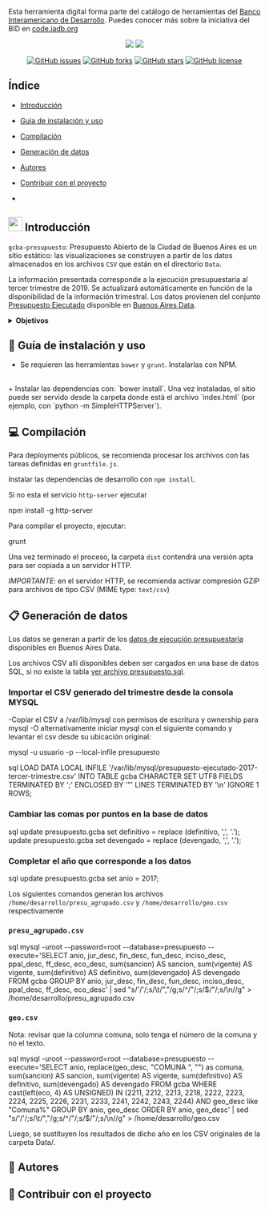 Esta herramienta digital forma parte del catálogo de herramientas del [Banco Interamericano de Desarrollo](https://www.iadb.org). Puedes conocer más sobre la iniciativa del BID en [code.iadb.org](https://code.iadb.org)

<p align="center">
<img src="https://raw.githubusercontent.com/gcba/presupuesto-abierto-gcba/gh-pages/bastrap3/bac-header.png"> 
<img src="https://raw.githubusercontent.com/gcba/presupuesto-abierto-gcba/gh-pages/bastrap3/bac-header-2.png">
</p>

<p align="center">
  <a href="https://github.com/gcba/presupuesto-abierto-gcba/issues"><img alt="GitHub issues" src="https://img.shields.io/github/issues/gcba/presupuesto-abierto-gcba?style=social"></a>
  <a href="https://github.com/gcba/presupuesto-abierto-gcba/network"><img alt="GitHub forks" src="https://img.shields.io/github/forks/gcba/presupuesto-abierto-gcba?style=social"></a>
  <a href="https://github.com/gcba/presupuesto-abierto-gcba/stargazers"><img alt="GitHub stars" src="https://img.shields.io/github/stars/gcba/presupuesto-abierto-gcba?style=social"></a>
  <a href="https://github.com/gcba/presupuesto-abierto-gcba"><img alt="GitHub license" src="https://img.shields.io/github/license/gcba/presupuesto-abierto-gcba?style=social"></a>
</p>


## Índice

* [Introducción](#-introducción)
* [Guía de instalación y uso](#-guía-de-instalación-y-uso)
* [Compilación](#-compilación)
* [Generación de datos](#-generación-de-datos)
* [Autores](#-autores)
* [Contribuir con el proyecto](#-contribuir-con-el-proyecto)

*
 
## <img src="https://raw.githubusercontent.com/gcba/presupuesto-abierto-gcba/gh-pages/bastrap3/bac-header.png" height="28"> Introducción

`gcba-presupuesto`: Presupuesto Abierto de la Ciudad de Buenos Aires es un sitio estático: las visualizaciones se
construyen a partir de los datos almacenados en los archivos `CSV` que están en el directorio `Data`.

La información presentada corresponde a la ejecución presupuestaria al tercer trimestre de 2019. Se actualizará automáticamente en función de la disponibilidad de la información trimestral. Los datos provienen del conjunto [Presupuesto Ejecutado](https://data.buenosaires.gob.ar/dataset/presupuesto-ejecutado) disponible en [Buenos Aires Data](https://data.buenosaires.gob.ar/).


<details><summary><b>Objetivos</b></summary>

### :heavy_check_mark: Objetivos 

El presupuesto refleja lo que hace el Estado con los recursos que nos pide a todos los ciudadanos. Por eso, _desde el Gobierno de la Ciudad de Buenos Aires queremos rendir cuentas de forma directa sobre la manera en que utilizamos esos fondos. Estamos convencidos de que esa es la manera de __estimular la participación, optimizar los controles y mejorar el nivel de la discusión pública_.

</details>

## :ledger: Guía de instalación y uso

+ Se requieren las herramientas `bower` y `grunt`. Instalarlas con NPM.
<br>
+ Instalar las dependencias con: `bower install`. Una vez instaladas, el
sitio puede ser servido desde la carpeta donde está el archivo
`index.html` (por ejemplo, con `python -m SimpleHTTPServer`).

## 	:computer: Compilación

Para deployments públicos, se recomienda procesar los archivos con
las tareas definidas en `gruntfile.js`. 

Instalar las dependencias de desarrollo con `npm install`.

Si no esta el servicio `http-server` ejecutar


npm install -g http-server


Para compilar el proyecto, ejecutar:


grunt


Una vez terminado el proceso, la carpeta `dist` contendrá una versión
apta para ser copiada a un servidor HTTP.

*IMPORTANTE*: en el servidor HTTP, se recomienda activar compresión
GZIP para archivos de tipo CSV (MIME type: `text/csv`)


## 	:clipboard: Generación de datos

Los datos se generan a partir de los
[datos de ejecución presupuestaria](http://data.buenosaires.gob.ar/dataset/presupuesto-ejecutado)
disponibles en Buenos Aires Data.

Los archivos CSV allí disponibles deben ser cargados en una base de
datos SQL, si no existe la tabla [ver archivo presupuesto.sql](Data/presupuesto.sql). 

### Importar el CSV generado del trimestre desde la consola MYSQL
-Copiar el CSV a /var/lib/mysql con permisos de escritura y ownership para mysql
-O alternativamente iniciar mysql con el siguiente comando y levantar el csv desde su ubicación original:

mysql -u usuario -p --local-infile presupuesto


sql
LOAD DATA LOCAL INFILE '/var/lib/mysql/presupuesto-ejecutado-2017-tercer-trimestre.csv'
INTO TABLE gcba
CHARACTER SET UTF8
FIELDS TERMINATED BY ';' 
ENCLOSED BY '"'
LINES TERMINATED BY '\n'
IGNORE 1 ROWS;


### Cambiar las comas por puntos en la base de datos
sql
update presupuesto.gcba set definitivo = replace (definitivo, ',', '.');
update presupuesto.gcba set devengado = replace (devengado, ',', '.');


### Completar el año que corresponde a los datos
sql
update presupuesto.gcba set anio = 2017;


Los siguientes comandos generan los archivos `/home/desarrollo/presu_agrupado.csv` y `/home/desarrollo/geo.csv` respectivamente

### `presu_agrupado.csv`

 sql
mysql -uroot --password=root --database=presupuesto --execute='SELECT
  anio,
  jur_desc,
  fin_desc,
  fun_desc,
  inciso_desc,
  ppal_desc,
  ff_desc,
  eco_desc,
  sum(sancion)    AS sancion,
  sum(vigente)    AS vigente,
  sum(definitivo) AS definitivo,
  sum(devengado)  AS devengado
FROM gcba
GROUP BY anio, jur_desc, fin_desc, fun_desc, 
inciso_desc, ppal_desc, ff_desc, 
eco_desc' | sed "s/'/\'/;s/\t/\",\"/g;s/^/\"/;s/$/\"/;s/\n//g" > /home/desarrollo/presu_agrupado.csv


### `geo.csv`
Nota: revisar que la columna comuna, solo tenga el número de la comuna y no el texto.

 sql
mysql -uroot --password=root --database=presupuesto --execute='SELECT
  anio,
  replace(geo_desc, "COMUNA ", "") as comuna,
  sum(sancion)    AS sancion,
  sum(vigente)    AS vigente,
  sum(definitivo) AS definitivo,
  sum(devengado)  AS devengado
FROM gcba
WHERE cast(left(eco, 4) AS UNSIGNED) IN (2211, 2212, 2213, 2218, 2222, 2223, 2224, 2225, 2226, 2231, 2233, 2241, 2242, 2243, 2244)
AND geo_desc like "Comuna%"
GROUP BY anio, geo_desc
ORDER BY anio, geo_desc' | sed "s/'/\'/;s/\t/\",\"/g;s/^/\"/;s/$/\"/;s/\n//g" > /home/desarrollo/geo.csv

Luego, se sustituyen los resultados de dicho año en los CSV originales de la carpeta Data/.

## :rocket: Autores



## :handshake: Contribuir con el proyecto